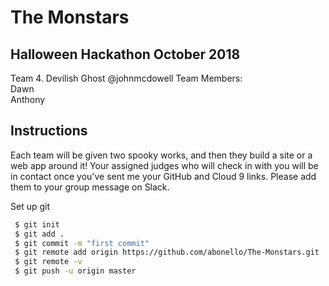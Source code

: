 # The Monstars
## Halloween Hackathon October 2018

Team 4. Devilish Ghost @johnmcdowell
Team Members:  
Dawn  
Anthony  

## Instructions
Each team will be given two spooky works, and then they build a site or a web app around it! 
Your assigned judges who will check in with you will be in contact once you've sent me your 
GitHub and Cloud 9 links. Please add them to your group message on Slack.

Set up git
```bash
 $ git init
 $ git add .
 $ git commit -m "first commit"
 $ git remote add origin https://github.com/abonello/The-Monstars.git
 $ git remote -v
 $ git push -u origin master
 ```